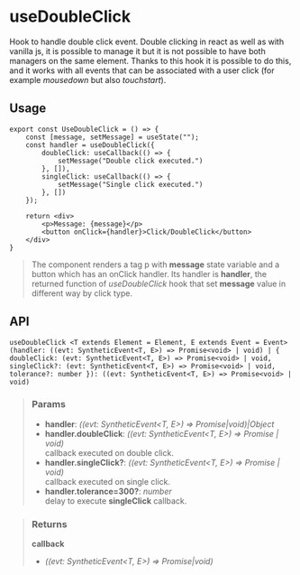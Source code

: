 # useDoubleClick
Hook to handle double click event. Double clicking in react as well as with vanilla js, it is possible to manage it but it is not possible to have both managers on the same element. Thanks to this hook it is possible to do this, and it works with all events that can be associated with a user click (for example _mousedown_ but also _touchstart_).

## Usage

```tsx
export const UseDoubleClick = () => {
	const [message, setMessage] = useState("");
	const handler = useDoubleClick({
		doubleClick: useCallback(() => {
			setMessage("Double click executed.")
		}, []),
		singleClick: useCallback(() => {
			setMessage("Single click executed.")
		}, [])
	});

	return <div>
		<p>Message: {message}</p>
		<button onClick={handler}>Click/DoubleClick</button>
	</div>
}
```

> The component renders a tag p with __message__ state variable and a button which has an onClick handler. Its handler is __handler__, the returned function of _useDoubleClick_ hook that set __message__ value in different way by click type.


## API

```tsx
useDoubleClick <T extends Element = Element, E extends Event = Event>(handler: ((evt: SyntheticEvent<T, E>) => Promise<void> | void) | { doubleClick: (evt: SyntheticEvent<T, E>) => Promise<void> | void, singleClick?: (evt: SyntheticEvent<T, E>) => Promise<void> | void, tolerance?: number }): ((evt: SyntheticEvent<T, E>) => Promise<void> | void)  
```

> ### Params
>
> - __handler__: _((evt: SyntheticEvent<T, E>) => Promise<void>|void)|Object_
> - __handler.doubleClick__: _((evt: SyntheticEvent<T, E>) => Promise<void> | void)_  
callback executed on double click.
> - __handler.singleClick?__: _((evt: SyntheticEvent<T, E>) => Promise<void> | void)_  
callback executed on single click.
> - __handler.tolerance=300?__: _number_  
delay to execute __singleClick__ callback.
>

> ### Returns
>
> __callback__
> - _((evt: SyntheticEvent<T, E>) => Promise<void>|void)_  
>